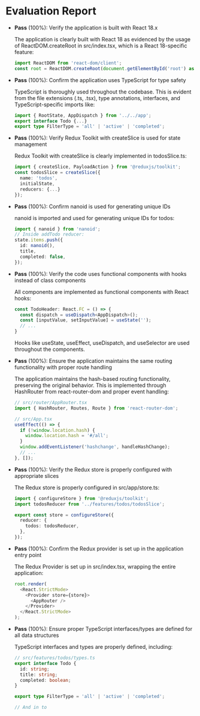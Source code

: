 # Evaluation Report

- **Pass** (100%): Verify the application is built with React 18.x
  
  The application is clearly built with React 18 as evidenced by the usage of ReactDOM.createRoot in src/index.tsx, which is a React 18-specific feature:
  ```typescript
  import ReactDOM from 'react-dom/client';
  const root = ReactDOM.createRoot(document.getElementById('root') as HTMLElement);
  ```

- **Pass** (100%): Confirm the application uses TypeScript for type safety
  
  TypeScript is thoroughly used throughout the codebase. This is evident from the file extensions (.ts, .tsx), type annotations, interfaces, and TypeScript-specific imports like:
  ```typescript
  import { RootState, AppDispatch } from '../../app';
  export interface Todo {...}
  export type FilterType = 'all' | 'active' | 'completed';
  ```

- **Pass** (100%): Verify Redux Toolkit with createSlice is used for state management
  
  Redux Toolkit with createSlice is clearly implemented in todosSlice.ts:
  ```typescript
  import { createSlice, PayloadAction } from '@reduxjs/toolkit';
  const todosSlice = createSlice({
    name: 'todos',
    initialState,
    reducers: {...}
  });
  ```

- **Pass** (100%): Confirm nanoid is used for generating unique IDs
  
  nanoid is imported and used for generating unique IDs for todos:
  ```typescript
  import { nanoid } from 'nanoid';
  // Inside addTodo reducer:
  state.items.push({
    id: nanoid(),
    title,
    completed: false,
  });
  ```

- **Pass** (100%): Verify the code uses functional components with hooks instead of class components
  
  All components are implemented as functional components with React hooks:
  ```typescript
  const TodoHeader: React.FC = () => {
    const dispatch = useDispatch<AppDispatch>();
    const [inputValue, setInputValue] = useState('');
    // ...
  }
  ```
  Hooks like useState, useEffect, useDispatch, and useSelector are used throughout the components.

- **Pass** (100%): Ensure the application maintains the same routing functionality with proper route handling
  
  The application maintains the hash-based routing functionality, preserving the original behavior. This is implemented through HashRouter from react-router-dom and proper event handling:
  ```typescript
  // src/router/AppRouter.tsx
  import { HashRouter, Routes, Route } from 'react-router-dom';
  
  // src/App.tsx
  useEffect(() => {
    if (!window.location.hash) {
      window.location.hash = '#/all';
    }
    window.addEventListener('hashchange', handleHashChange);
    // ...
  }, []);
  ```

- **Pass** (100%): Verify the Redux store is properly configured with appropriate slices
  
  The Redux store is properly configured in src/app/store.ts:
  ```typescript
  import { configureStore } from '@reduxjs/toolkit';
  import todosReducer from '../features/todos/todosSlice';
  
  export const store = configureStore({
    reducer: {
      todos: todosReducer,
    },
  });
  ```

- **Pass** (100%): Confirm the Redux provider is set up in the application entry point
  
  The Redux Provider is set up in src/index.tsx, wrapping the entire application:
  ```typescript
  root.render(
    <React.StrictMode>
      <Provider store={store}>
        <AppRouter />
      </Provider>
    </React.StrictMode>
  );
  ```

- **Pass** (100%): Ensure proper TypeScript interfaces/types are defined for all data structures
  
  TypeScript interfaces and types are properly defined, including:
  ```typescript
  // src/features/todos/types.ts
  export interface Todo {
    id: string;
    title: string;
    completed: boolean;
  }
  
  export type FilterType = 'all' | 'active' | 'completed';
  
  // And in to